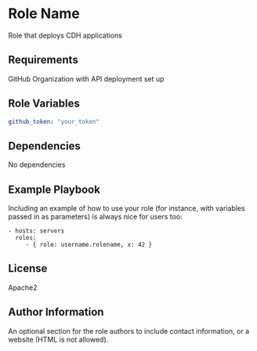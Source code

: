 Role Name
=========

Role that deploys CDH applications

Requirements
------------

GitHub Organization with API deployment set up

Role Variables
--------------

```yaml
github_token: "your_token"
```
Dependencies
------------

No dependencies

Example Playbook
----------------

Including an example of how to use your role (for instance, with variables passed in as parameters) is always nice for users too:

    - hosts: servers
      roles:
         - { role: username.rolename, x: 42 }

License
-------

Apache2

Author Information
------------------

An optional section for the role authors to include contact information, or a website (HTML is not allowed).
